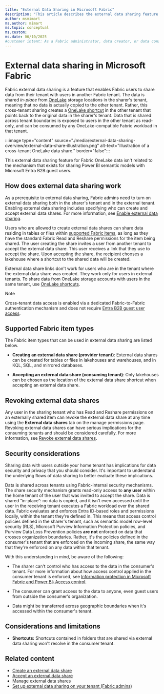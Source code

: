 ```yaml
---
title: "External Data Sharing in Microsoft Fabric"
description: "This article describes the external data sharing feature in Microsoft Fabric."
author: msmimart
ms.author: mimart
ms.topic: conceptual
ms.custom:
ms.date: 06/10/2025
#customer intent: As a Fabric administrator, data creator, or data consumer, I want to learn about sharing data stored in OneLake from one tenant to another, so that data doesn't have to be copied when it is shared.
---
```


# External data sharing in Microsoft Fabric

Fabric external data sharing is a feature that enables Fabric users to share data from their tenant with users in another Fabric tenant. The data is shared *in-place* from [OneLake](../onelake/onelake-overview.md) storage locations in the sharer's tenant, meaning that no data is actually copied to the other tenant. Rather, this cross-tenant sharing creates a [OneLake shortcut](../onelake/onelake-shortcuts.md) in the other tenant that points back to the original data in the sharer's tenant. Data that is shared across tenant boundaries is exposed to users in the other tenant as read-only, and can be consumed by any OneLake-compatible Fabric workload in that tenant.

:::image type="content" source="./media/external-data-sharing-overview/external-data-share-illustration.png" alt-text="Illustration of a cross-tenant OneLake data share." border="false":::

This external data sharing feature for Fabric OneLake data isn't related to the mechanism that exists for sharing Power BI semantic models with Microsoft Entra B2B guest users.

## How does external data sharing work

As a prerequisite to external data sharing, Fabric admins need to turn on external data sharing both in the sharer's tenant and in the external tenant. Enabling external data sharing includes specifying who can create and accept external data shares. For more information, see [Enable external data sharing](./external-data-sharing-enable.md).

Users who are allowed to create external data shares can share data residing in tables or files within [supported Fabric items](#supported-fabric-item-types), as long as they have the standard Fabric Read and Reshare permissions for the item being shared. The user creating the share invites a user from another tenant to accept the external data share. This user receives a link that they use to accept the share. Upon accepting the share, the recipient chooses a lakehouse where a shortcut to the shared data will be created.

External data share links don't work for users who are in the tenant where the external data share was created. They work only for users in external tenants. To share data from OneLake storage accounts with users in the same tenant, use [OneLake shortcuts](../onelake/onelake-shortcuts.md).

> [!NOTE]
> Cross-tenant data access is enabled via a dedicated Fabric-to-Fabric authentication mechanism and does not require [Entra B2B guest user access](/fabric/enterprise/powerbi/service-admin-entra-b2b).

## Supported Fabric item types

The Fabric item types that can be used in external data sharing are listed below.

* **Creating an external data share (provider tenant)**: External data shares can be created for tables or files in lakehouses and warehouses, and in KQL, SQL, and mirrored databases.

* **Accepting an external data share (consuming tenant)**: Only lakehouses can be chosen as the location of the external data share shortcut when accepting an external data share.

## Revoking external data shares

Any user in the sharing tenant who has Read and Reshare permissions on an externally shared item can revoke the external data share at any time using the **External data shares** tab on the manage permissions page. Revoking external data shares can have serious implications for the consuming tenants and should be considered carefully. For more information, see [Revoke external data shares](./external-data-sharing-manage.md#revoke-external-data-shares).

## Security considerations

Sharing data with users outside your home tenant has implications for data security and privacy that you should consider. It's important to understand the underlying flows of data sharing to better evaluate these implications.

Data is shared across tenants using Fabric-internal security mechanisms. The share security mechanism grants read-only access to **any user** within the home tenant of the user that was invited to accept the share. Data is shared “in-place”: no data is copied, and it isn't even accessed until the user in the receiving tenant executes a Fabric workload over the shared data. Fabric evaluates and enforces Entra ID-based roles and permissions locally, within the tenant they're defined in. This means that access control policies defined in the sharer's tenant, such as semantic model row-level security (RLS), Microsoft Purview Information Protection policies, and Purview Data Loss Prevention policies **are not** enforced on data that crosses organization boundaries. Rather, it's the policies defined in the consumer's tenant that are enforced on the incoming share, the same way that they're enforced on any data within that tenant.

With this understanding in mind, be aware of the following:

* The sharer can't control who has access to the data in the consumer's tenant. For more information about how access control applied in the consumer tenant is enforced, see [Information protection in Microsoft Fabric and Power BI: Access control](/fabric/governance/information-protection#access-control).

* The consumer can grant access to the data to anyone, even guest users from outside the consumer's organization.

* Data might be transferred across geographic boundaries when it's accessed within the consumer's tenant.

## Considerations and limitations

* **Shortcuts:** Shortcuts contained in folders that are shared via external data sharing won't resolve in the consumer tenant.

## Related content

* [Create an external data share](./external-data-sharing-create.md)
* [Accept an external data share](./external-data-sharing-accept.md)
* [Manage external data shares](./external-data-sharing-manage.md)
* [Set up external data sharing on your tenant (Fabric admins)](./external-data-sharing-enable.md)
